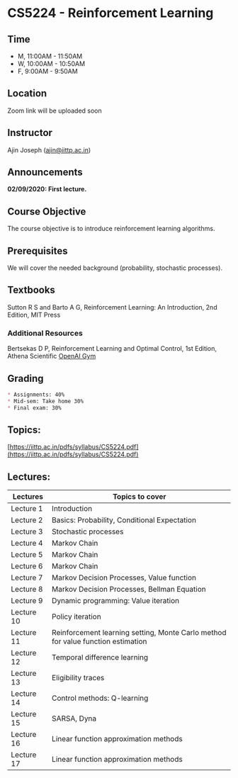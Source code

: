 # CS5224 - Reinforcement Learning 

## Time
- M, 11:00AM - 11:50AM
- W, 10:00AM - 10:50AM
- F, 9:00AM - 9:50AM

## Location
Zoom link will be uploaded soon

## Instructor
Ajin Joseph (ajin@iittp.ac.in)


## Announcements
**02/09/2020: First lecture.**


## Course Objective
The course objective is to introduce reinforcement learning algorithms.

## Prerequisites

We will cover the needed background (probability, stochastic processes). 

## Textbooks
Sutton R S and Barto A G, Reinforcement Learning: An Introduction, 2nd Edition, MIT Press

### Additional Resources
Bertsekas D P, Reinforcement Learning and Optimal Control, 1st Edition, Athena Scientific
[OpenAI Gym](https://gym.openai.com/)

## Grading
```markdown
* Assignments: 40% 
* Mid-sem: Take home 30% 
* Final exam: 30%
```

 
## Topics:

[https://iittp.ac.in/pdfs/syllabus/CS5224.pdf](https://iittp.ac.in/pdfs/syllabus/CS5224.pdf)
 
 
## Lectures:


| **Lectures**      | **Topics to cover** |
| ------------- | --------------- |
| Lecture 1     | Introduction  |
| Lecture 2     | Basics: Probability, Conditional Expectation   |
| Lecture 3     | Stochastic processes |
| Lecture 4     | Markov Chain |
| Lecture 5     | Markov Chain |
| Lecture 6     | Markov Chain |
| Lecture 7     | Markov Decision Processes, Value function |
| Lecture 8     | Markov Decision Processes, Bellman Equation |
| Lecture 9     | Dynamic programming: Value iteration |
| Lecture 10    | Policy iteration |
| Lecture 11    | Reinforcement learning setting, Monte Carlo method for value function estimation  |
| Lecture 12    | Temporal difference learning |
| Lecture 13    | Eligibility traces |
| Lecture 14    | Control methods: Q-learning |
| Lecture 15    | SARSA, Dyna  |
| Lecture 16    | Linear function approximation methods |
| Lecture 17    | Linear function approximation methods |





